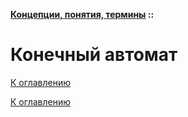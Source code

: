 **[Концепции, понятия, термины](../README.md#concepts) ::**
# Конечный автомат

<!--

-->

[К оглавлению](../README.md#concepts)



[К оглавлению](../README.md#concepts)
